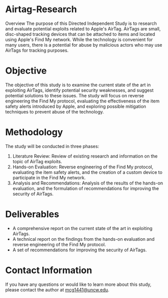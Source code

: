 # Airtag-Research
Overview
The purpose of this Directed Independent Study is to research and evaluate potential exploits related to Apple's AirTag. AirTags are small, disc-shaped tracking devices that can be attached to items and located using Apple's Find My network. While the technology is convenient for many users, there is a potential for abuse by malicious actors who may use AirTags for tracking purposes.

# Objective
The objective of this study is to examine the current state of the art in exploiting AirTags, identify potential security weaknesses, and suggest potential solutions to these issues. The study will focus on reverse engineering the Find My protocol, evaluating the effectiveness of the item safety alerts introduced by Apple, and exploring possible mitigation techniques to prevent abuse of the technology.

# Methodology
The study will be conducted in three phases:

1. Literature Review: Review of existing research and information on the topic of AirTag exploits.
2. Hands-on Evaluation: Reverse engineering of the Find My protocol, evaluating the item safety alerts, and the creation of a custom device to participate in the Find My network.
3. Analysis and Recommendations: Analysis of the results of the hands-on evaluation, and the formulation of recommendations for improving the security of AirTags.

# Deliverables
* A comprehensive report on the current state of the art in exploiting AirTags.
* A technical report on the findings from the hands-on evaluation and reverse engineering of the Find My protocol.
* A set of recommendations for improving the security of AirTags.

# Contact Information
If you have any questions or would like to learn more about this study, please contact the author at mcg1441@uncw.edu.
